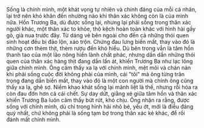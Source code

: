 Sống là chính mình, một khát vọng tự nhiên và chính đáng của mỗi cá nhân, lại trở nên khó khăn đến nhường nào khi thân xác không còn là của mình nữa. Hồn Trương Ba, dù được sống lại, nhưng lại phải sống trong thân xác người khác, một thân xác to khỏe, thô kệch hoàn toàn khác với hình hài gầy gò, già nua trước đây. Từ dáng vẻ bên ngoài cho đến cả những thói quen sinh hoạt đều bị đảo lộn, xáo trộn. Chứng đau lưng biến mất, thay vào đó là những cơn thèm thịt, thèm rượu đến khó hiểu. Dù bên trong vẫn là tâm hồn thanh tao của một lão nông hiền lành chất phác, nhưng dần dần những thói quen của thân xác hàng thịt đang dần lấn át, khiến Trương Ba như lạc lõng giữa chính mình. Ông cảm thấy xa lạ với chính mình, mệt mỏi và chán nản khi phải sống cuộc đời không phải của mình, cái "tôi" mà ông từng trân trọng đang dần biến mất, thay vào đó là một con người mà chính ông cũng thấy xa lạ, ghê sợ. Niềm khao khát sống lại mãnh liệt là thế, nhưng rồi hóa ra còn đau đớn hơn cả cái chết. Sự day dứt, giằng xé giữa tâm hồn và thân xác khiến Trương Ba luôn cảm thấy bứt rứt, khó chịu. Ông nhận ra rằng, được sống với chính mình, dù chỉ trong hình hài nhỏ bé, yếu ớt, mới là điều đáng quý nhất, chứ không phải là sống tạm bợ trong thân xác kẻ khác, để rồi đánh mất chính mình.
